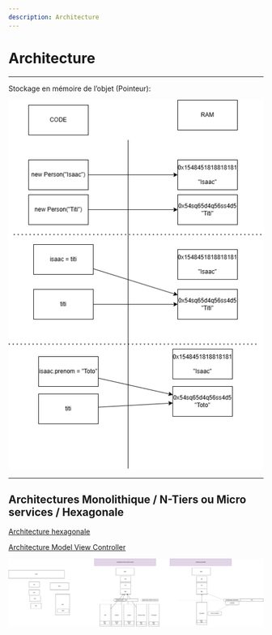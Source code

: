 ```yaml
---
description: Architecture
---
```


# Architecture

---

Stockage en mémoire de l’objet (Pointeur):

![Stockage en mémoire de l’objet (Pointeur)](/img/architecture_schema1.png)

---

## Architectures Monolithique / N-Tiers ou Micro services / Hexagonale

[Architecture hexagonale](https://blog.octo.com/architecture-hexagonale-trois-principes-et-un-exemple-dimplementation)

[Architecture Model View Controller](https://www.geeksforgeeks.org/mvc-design-pattern/)

![Architectures](/img/architecture_schema2.png)
